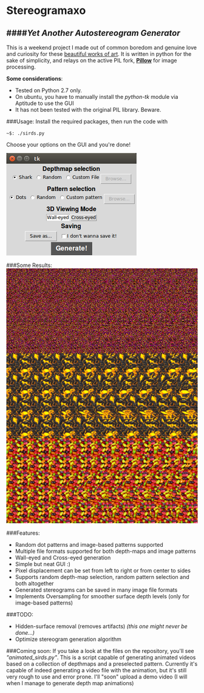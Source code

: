 # Stereogramaxo
####*Yet Another Autostereogram Generator*
--------------
This is a weekend project I made out of common boredom and genuine love and curiosity for these [beautiful works of art](https://en.wikipedia.org/wiki/Autostereogram).
It is written in python for the sake of simplicity, and relays on the active PIL fork, [**Pillow**](https://python-pillow.github.io/) for image processing.

**Some considerations**: 
- Tested on Python 2.7 only.
- On ubuntu, you have to manually install the *python-tk* module via Aptitude to use the GUI
- It has not been tested with the original PIL library. Beware.

###Usage:
Install the required packages, then run the code with
```
~$: ./sirds.py
```

Choose your options on the GUI and you're done!

<img src="https://raw.githubusercontent.com/mexomagno/stereogramaxo/master/neat_gui.png" alt="Neat GUI">

###Some Results:
<img src="https://raw.githubusercontent.com/mexomagno/stereogramaxo/master/tres_tiburones.png" alt="Sharkies" width="750px;">

###Features:
- Random dot patterns and image-based patterns supported
- Multiple file formats supported for both depth-maps and image patterns
- Wall-eyed and Cross-eyed generation
- Simple but neat GUI :)
- Pixel displacement can be set from left to right or from center to sides
- Supports random depth-map selection, random pattern selection and both altogether
- Generated stereograms can be saved in many image file formats
- Implements Oversampling for smoother surface depth levels (only for image-based patterns)

###TODO:
- Hidden-surface removal (removes artifacts) *(this one might never be done...)*
- Optimize stereogram generation algorithm

###Coming soon:
If you take a look at the files on the repository, you'll see *"animated_sirds.py"*.
This is a script capable of generating animated videos based on a collection of depthmaps and a preselected pattern.
Currently it's capable of indeed generating a video file with the animation, but it's still very rough to use and error prone. I'll "soon" upload a demo video (I will when I manage to generate depth map animations)


